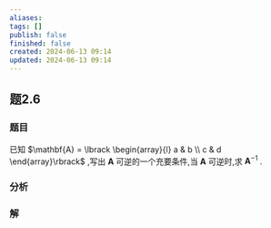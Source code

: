 ```yaml
---
aliases: 
tags: []
publish: false
finished: false
created: 2024-06-13 09:14
updated: 2024-06-13 09:14
---
```

## 题2.6
### 题目
已知 $\mathbf{A} = \lbrack  \begin{array}{l} a & b \\  c & d \end{array}\rbrack$ ,写出 $\mathbf{A}$ 可逆的一个充要条件,当 $\mathbf{A}$ 可逆时,求 ${\mathbf{A}}^{-1}$ .
### 分析

### 解